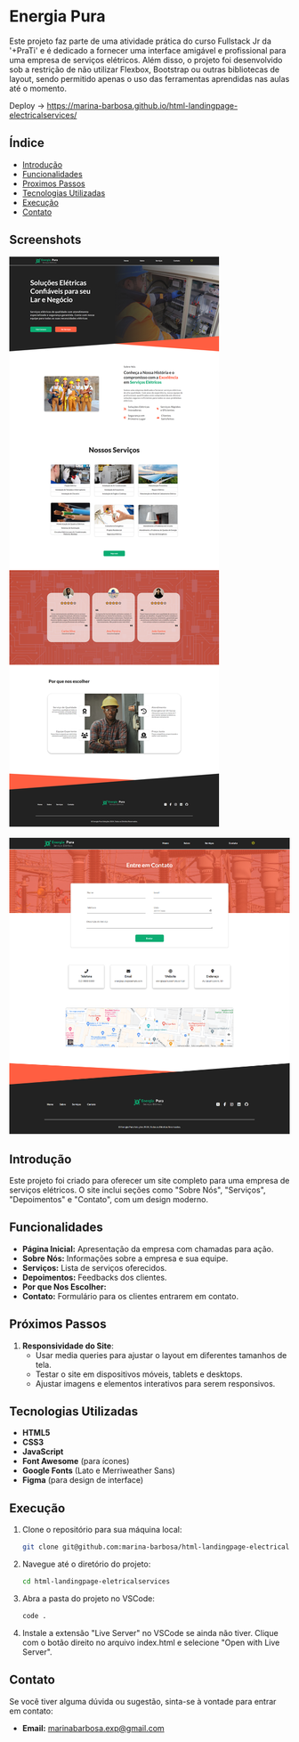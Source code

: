 # Energia Pura

Este projeto faz parte de uma atividade prática do curso Fullstack Jr da '+PraTi' e é dedicado a fornecer uma interface amigável e profissional para uma empresa de serviços elétricos. Além disso, o projeto foi desenvolvido sob a restrição de não utilizar Flexbox, Bootstrap ou outras bibliotecas de layout, sendo permitido apenas o uso das ferramentas aprendidas nas aulas até o momento.

Deploy ->  https://marina-barbosa.github.io/html-landingpage-electricalservices/


## Índice

- [Introdução](#introdução)
- [Funcionalidades](#funcionalidades)
- [Proximos Passos](#próximos-passos)
- [Tecnologias Utilizadas](#tecnologias-utilizadas)
- [Execução](#execução)
- [Contato](#contato)
  

## Screenshots

<img src="assets/screencapture-index-light.png" alt="Screenshot do Site">

<br>
<br>

<img src="assets/screencapture-contato-light.png" alt="Screenshot do Site">


<!-- 

<img src="assets/screencapture-index-dark.png" alt="Screenshot do Site">

<img src="assets/screencapture-contato-dark.png" alt="Screenshot do Site">

 -->


## Introdução

Este projeto foi criado para oferecer um site completo para uma empresa de serviços elétricos. O site inclui seções como "Sobre Nós", "Serviços", "Depoimentos" e "Contato", com um design moderno.

## Funcionalidades

- **Página Inicial:** Apresentação da empresa com chamadas para ação.
- **Sobre Nós:** Informações sobre a empresa e sua equipe.
- **Serviços:** Lista de serviços oferecidos.
- **Depoimentos:** Feedbacks dos clientes.
- **Por que Nos Escolher:**
- **Contato:** Formulário para os clientes entrarem em contato.

## Próximos Passos

1. **Responsividade do Site**: 
   - Usar media queries para ajustar o layout em diferentes tamanhos de tela.
   - Testar o site em dispositivos móveis, tablets e desktops.
   - Ajustar imagens e elementos interativos para serem responsivos.

## Tecnologias Utilizadas

- **HTML5**
- **CSS3**
- **JavaScript**
- **Font Awesome** (para ícones)
- **Google Fonts** (Lato e Merriweather Sans)
- **Figma** (para design de interface)

## Execução

1. Clone o repositório para sua máquina local:
   ```bash
   git clone git@github.com:marina-barbosa/html-landingpage-electricalservices.git
2. Navegue até o diretório do projeto:
   ```bash
   cd html-landingpage-eletricalservices

3. Abra a pasta do projeto no VSCode:
   ```bash
   code .

4. Instale a extensão "Live Server" no VSCode se ainda não tiver.
Clique com o botão direito no arquivo index.html e selecione "Open with Live Server".



## Contato

Se você tiver alguma dúvida ou sugestão, sinta-se à vontade para entrar em contato:

- **Email:** marinabarbosa.exp@gmail.com



